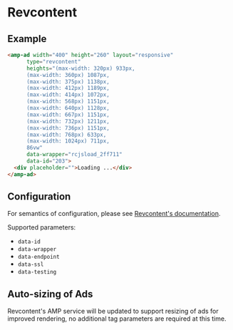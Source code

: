 <!---
Copyright 2015 The AMP HTML Authors. All Rights Reserved.

Licensed under the Apache License, Version 2.0 (the "License");
you may not use this file except in compliance with the License.
You may obtain a copy of the License at

      http://www.apache.org/licenses/LICENSE-2.0

Unless required by applicable law or agreed to in writing, software
distributed under the License is distributed on an "AS-IS" BASIS,
WITHOUT WARRANTIES OR CONDITIONS OF ANY KIND, either express or implied.
See the License for the specific language governing permissions and
limitations under the License.
-->

# Revcontent

## Example

```html
<amp-ad width="400" height="260" layout="responsive" 
      type="revcontent"
      heights="(max-width: 320px) 933px,
      (max-width: 360px) 1087px,
      (max-width: 375px) 1138px,
      (max-width: 412px) 1189px,
      (max-width: 414px) 1072px,
      (max-width: 568px) 1151px,
      (max-width: 640px) 1128px,
      (max-width: 667px) 1151px,
      (max-width: 732px) 1211px,
      (max-width: 736px) 1151px,
      (max-width: 768px) 633px,
      (max-width: 1024px) 711px,
      86vw"
      data-wrapper="rcjsload_2ff711"
      data-id="203">
  <div placeholder="">Loading ...</div>
</amp-ad>
```

## Configuration

For semantics of configuration, please see [Revcontent's documentation](https://faq.revcontent.com/).

Supported parameters:

- `data-id`
- `data-wrapper`
- `data-endpoint`
- `data-ssl`
- `data-testing`

## Auto-sizing of Ads

Revcontent's AMP service will be updated to support resizing of ads for improved rendering, no additional tag parameters are required at this time.
